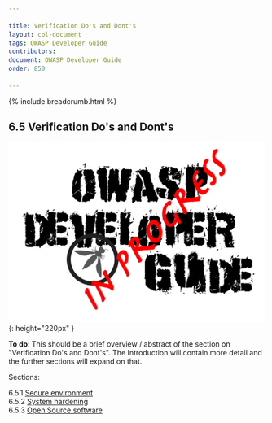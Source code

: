 ```yaml
---

title: Verification Do's and Dont's
layout: col-document
tags: OWASP Developer Guide
contributors:
document: OWASP Developer Guide
order: 850

---
```


{% include breadcrumb.html %}

## 6.5 Verification Do's and Dont's

![Developer Guide](../../assets/images/dg_wip.png "OWASP Developer Guide"){: height="220px" }

**To do**: This should be a brief overview / abstract of the section on "Verification Do's and Dont's".
The Introduction will contain more detail and the further sections will expand on that.

Sections:

6.5.1 [Secure environment](01-secure-environment.md)  
6.5.2 [System hardening](02-system-hardening.md)  
6.5.3 [Open Source software](03-open-source-software.md)  
